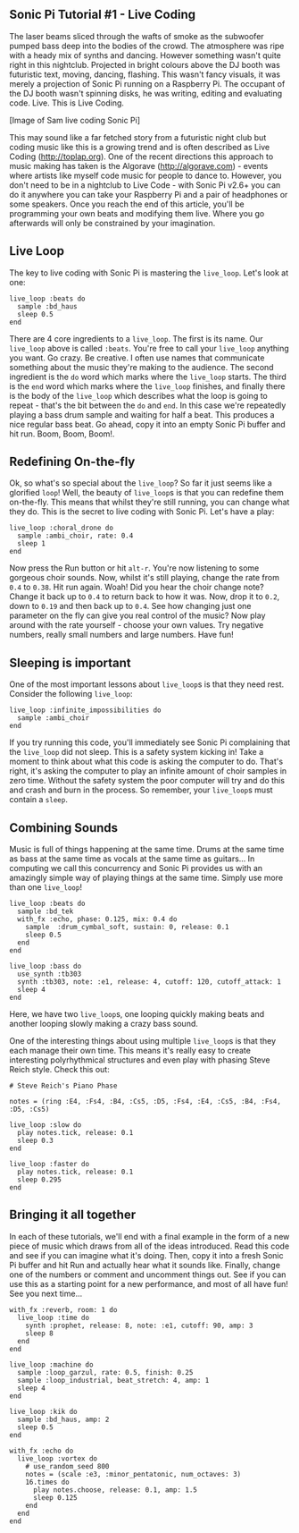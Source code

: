 ## Sonic Pi Tutorial #1 - Live Coding

The laser beams sliced through the wafts of smoke as the subwoofer
pumped bass deep into the bodies of the crowd. The atmosphere was ripe
with a heady mix of synths and dancing. However something wasn't quite
right in this nightclub. Projected in bright colours above the DJ booth
was futuristic text, moving, dancing, flashing. This wasn't fancy
visuals, it was merely a projection of Sonic Pi running on a Raspberry
Pi. The occupant of the DJ booth wasn't spinning disks, he was writing,
editing and evaluating code. Live. This is Live Coding.

[Image of Sam live coding Sonic Pi]

This may sound like a far fetched story from a futuristic night club but
coding music like this is a growing trend and is often described as Live
Coding (http://toplap.org). One of the recent directions this approach
to music making has taken is the Algorave (http://algorave.com) - events
where artists like myself code music for people to dance to. However,
you don't need to be in a nightclub to Live Code - with Sonic Pi v2.6+
you can do it anywhere you can take your Raspberry Pi and a pair of
headphones or some speakers.  Once you reach the end of this article,
you'll be programming your own beats and modifying them live. Where you
go afterwards will only be constrained by your imagination.

## Live Loop

The key to live coding with Sonic Pi is mastering the `live_loop`. Let's
look at one:

    live_loop :beats do
      sample :bd_haus
      sleep 0.5
    end

There are 4 core ingredients to a `live_loop`. The first is its
name. Our `live_loop` above is called `:beats`. You're free to call your
`live_loop` anything you want. Go crazy. Be creative. I often use names
that communicate something about the music they're making to the
audience. The second ingredient is the `do` word which marks where the
`live_loop` starts. The third is the `end` word which marks where the
`live_loop` finishes, and finally there is the body of the `live_loop`
which describes what the loop is going to repeat - that's the bit
between the `do` and `end`. In this case we're repeatedly playing a bass
drum sample and waiting for half a beat. This produces a nice regular
bass beat. Go ahead, copy it into an empty Sonic Pi buffer and hit
run. Boom, Boom, Boom!.

## Redefining On-the-fly

Ok, so what's so special about the `live_loop`? So far it just seems
like a glorified `loop`! Well, the beauty of `live_loop`s is that you
can redefine them on-the-fly. This means that whilst they're still
running, you can change what they do. This is the secret to live coding
with Sonic Pi. Let's have a play:

    live_loop :choral_drone do
      sample :ambi_choir, rate: 0.4
      sleep 1
    end

Now press the Run button or hit `alt-r`. You're now listening to
some gorgeous choir sounds. Now, whilst it's still playing, change the
rate from `0.4` to `0.38`. Hit run again. Woah! Did you hear the choir
change note? Change it back up to `0.4` to return back to how it
was. Now, drop it to `0.2`, down to `0.19` and then back up to
`0.4`. See how changing just one parameter on the fly can give you real
control of the music? Now play around with the rate yourself - choose
your own values. Try negative numbers, really small numbers and large
numbers. Have fun!

## Sleeping is important

One of the most important lessons about `live_loop`s is that they need
rest. Consider the following `live_loop`:

    live_loop :infinite_impossibilities do
      sample :ambi_choir
    end

If you try running this code, you'll immediately see Sonic Pi
complaining that the `live_loop` did not sleep. This is a safety system
kicking in! Take a moment to think about what this code is asking the
computer to do. That's right, it's asking the computer to play an
infinite amount of choir samples in zero time. Without the safety system
the poor computer will try and do this and crash and burn in the
process. So remember, your `live_loop`s must contain a `sleep`.


## Combining Sounds

Music is full of things happening at the same time. Drums at the same
time as bass at the same time as vocals at the same time as
guitars... In computing we call this concurrency and Sonic Pi provides
us with an amazingly simple way of playing things at the same
time. Simply use more than one `live_loop`!

    live_loop :beats do
      sample :bd_tek
      with_fx :echo, phase: 0.125, mix: 0.4 do
        sample  :drum_cymbal_soft, sustain: 0, release: 0.1
        sleep 0.5
      end
    end
  
    live_loop :bass do
      use_synth :tb303
      synth :tb303, note: :e1, release: 4, cutoff: 120, cutoff_attack: 1
      sleep 4
    end

Here, we have two `live_loop`s, one looping quickly making beats and
another looping slowly making a crazy bass sound.

One of the interesting things about using multiple `live_loop`s is that
they each manage their own time. This means it's really easy to create
interesting polyrhythmical structures and even play with phasing Steve
Reich style. Check this out:

    # Steve Reich's Piano Phase
  
    notes = (ring :E4, :Fs4, :B4, :Cs5, :D5, :Fs4, :E4, :Cs5, :B4, :Fs4, :D5, :Cs5)
  
    live_loop :slow do
      play notes.tick, release: 0.1
      sleep 0.3
    end
  
    live_loop :faster do
      play notes.tick, release: 0.1
      sleep 0.295
    end


## Bringing it all together

In each of these tutorials, we'll end with a final example in the form
of a new piece of music which draws from all of the ideas
introduced. Read this code and see if you can imagine what it's
doing. Then, copy it into a fresh Sonic Pi buffer and hit Run and
actually hear what it sounds like. Finally, change one of the numbers or
comment and uncomment things out. See if you can use this as a starting
point for a new performance, and most of all have fun! See you next
time...

    with_fx :reverb, room: 1 do
      live_loop :time do
        synth :prophet, release: 8, note: :e1, cutoff: 90, amp: 3
        sleep 8
      end
    end
  
    live_loop :machine do
      sample :loop_garzul, rate: 0.5, finish: 0.25
      sample :loop_industrial, beat_stretch: 4, amp: 1
      sleep 4
    end
  
    live_loop :kik do
      sample :bd_haus, amp: 2
      sleep 0.5
    end
  
    with_fx :echo do
      live_loop :vortex do
        # use_random_seed 800
        notes = (scale :e3, :minor_pentatonic, num_octaves: 3)
        16.times do
          play notes.choose, release: 0.1, amp: 1.5
          sleep 0.125
        end
      end
    end
